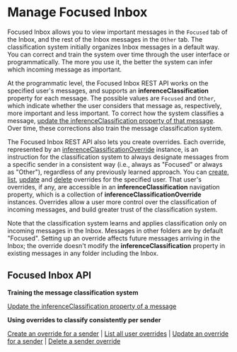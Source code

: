 # Manage Focused Inbox

Focused Inbox allows you to view important messages in the `Focused` tab of the Inbox, and the rest of the Inbox messages in the `Other` tab. The classification system 
initially organizes Inbox messages in a default way. You can correct and train the system over time through the user interface or programmatically. The more you use it, 
the better the system can infer which incoming message as important.

At the programmatic level, the Focused Inbox REST API works on the specified user's messages, and supports an **inferenceClassification** property for each message. 
The possible values are `Focused` and `Other`, which indicate whether the user 
considers that message as, respectively, more important and less important. To correct how the system classifies a message, 
[update the inferenceClassification property of that message](../api/message_update.md). Over time, these corrections also train the message classification system.

The Focused Inbox REST API also lets you create overrides. Each override, represented by an 
[inferenceClassificationOverride](../resources/inferenceClassificationOverride.md) instance, is an instruction for the 
classification system to always designate messages from a specific sender in a consistent way 
(i.e., always as "Focused" or always as "Other"), regardless of any previously learned approach. You can [create](../api/inferenceclassification_post_overrides.md), 
[list](../api/inferenceclassification_list_overrides.md), [update](../api/inferenceclassificationoverride_update.md) and [delete](../api/inferenceclassificationoverride_delete.md) 
overrides for the specified user. That user's overrides, if any, are accessible in an **inferenceClassification** navigation 
property, which is a collection of **inferenceClassificationOverride** instances. Overrides allow a 
user more control over the classification of incoming messages, and build greater trust of the classification system.

Note that the classification system learns and applies classification only on incoming messages in the Inbox. Messages in other folders are by default "Focused". 
Setting up an override affects future messages arriving in the Inbox; the override doesn't modify the **inferenceClassification** property in existing messages in any folder 
including the Inbox.

## Focused Inbox API

**Training the message classification system**

[Update the inferenceClassification property of a message](../api/message_update.md)


**Using overrides to classify consistently per sender**

[Create an override for a sender](../api/inferenceclassification_post_overrides.md) | [List all user overrides](../api/inferenceclassification_list_overrides.md) | 
[Update an override for a sender](../api/inferenceclassificationoverride_update.md) | [Delete a sender override](../api/inferenceclassificationoverride_delete.md) 
